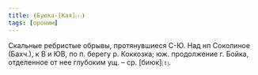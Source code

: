 ```yaml
---
title: ⦗Буюка-[Кая]⒯⦘
tags: [ороним]
---
```


Скальные ребристые обрывы, протянувшиеся С-Ю. Над нп Соколиное (Бахч.), к В и
ЮВ, по п. берегу р. Коккозка; юж. продолжение г. Бойка, отделенное от нее
глубоким ущ. – ср. [биюк]⒯.
